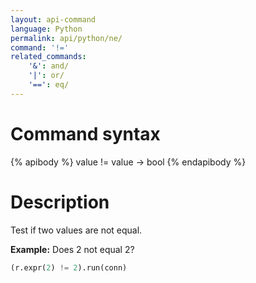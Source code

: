 ```yaml
---
layout: api-command
language: Python
permalink: api/python/ne/
command: '!='
related_commands:
    '&': and/
    '|': or/
    '==': eq/
---
```


# Command syntax #

{% apibody %}
value != value &rarr; bool
{% endapibody %}

# Description #

Test if two values are not equal.

__Example:__ Does 2 not equal 2?

```py
(r.expr(2) != 2).run(conn)
```


